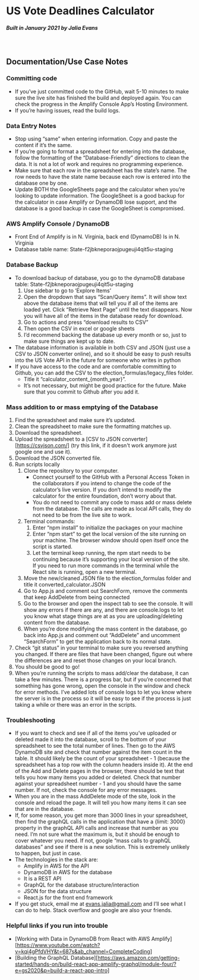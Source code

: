 # US Vote Deadlines Calculator
##### Built in January 2021 by Jalia Evans

&nbsp;

## Documentation/Use Case Notes
### Committing code
* If you’ve just committed code to the GitHub, wait 5-10 minutes to make sure the live site has finished the build and deployed again. You can check the progress in the Amplify Console App’s Hosting Environment.
* If you’re having issues, read the build logs.
&nbsp;
### Data Entry Notes
* Stop using “same” when entering information. Copy and paste the content if it’s the same.
* If you’re going to format a spreadsheet for entering into the database, follow the formatting of the “Database-Friendly” directions to clean the data. It is not a lot of work and requires no programming experience.
* Make sure that each row in the spreadsheet has the state’s name. The row needs to have the state name because each row is entered into the database one by one.
* Update BOTH the GoogleSheets page and the calculator when you’re looking to update information. The GoogleSheet is a good backup for the calculator in case Amplify or DynamoDB lose support, and the database is a good backup in case the GoogleSheet is compromised.
&nbsp;
### AWS Amplify Console / DynamoDB
* Front End of Amplify is in N. Virginia, back end (DynamoDB) Is in N. Virginia
* Database table name: State-f2jbkneporaojpugeuji4qit5u-staging
&nbsp;
### Database Backup
* To download backup of database, you go to the dynamoDB database table: State-f2jbkneporaojpugeuji4qit5u-staging
	1. Use sidebar to go to ‘Explore Items’
	2. Open the dropdown that says “Scan/Query items”. It will show text above the database items that will tell you if all of the items are loaded yet. Click “Retrieve Next Page” until the text disappears. Now you will have all of the items in the database ready for download.
	3. Go to actions and press “download results to CSV”
	4. Then open the CSV in excel or google sheets
	5. I’d recommend backing the database up every month or so, just to make sure things are kept up to date.
* The database information is available in both CSV and JSON (just use a CSV to JSON converter online), and so it should be easy to push results into the US Vote API in the future for someone who writes in python
* If you have access to the code and are comfortable committing to Github, you can add the CSV to the election_formulas/legacy_files folder. 
	* Title it “calculator_content_{month_year}”. 
	* It’s not necessary, but might be good practice for the future. Make sure that you commit to Github after you add it.
&nbsp;
### Mass addition to or mass emptying of the Database
1. Find the spreadsheet and make sure it’s updated.
2. Clean the spreadsheet to make sure the formatting matches up.
3. Download the spreadsheet.
4. Upload the spreadsheet to a [CSV to JSON converter][https://csvjson.com/] (try this link, if it doesn't work anymore just google one and use it).
5. Download the JSON converted file.
6. Run scripts locally
	1. Clone the repository to your computer.
		* Connect yourself to the GitHub with a Personal Access Token in the collaborators if you intend to change the code of the calculator’s live version. If you don’t intend to modify the calculator for the entire foundation, don’t worry about that.
		* You do not need to commit any code to mass add or mass delete from the database. The calls are made as local API calls, they do not need to be from the live site to work.
	2. Terminal commands:
		1. Enter “npm install” to initialize the packages on your machine
		2. Enter “npm start” to get the local version of the site running on your machine. The browser window should open itself once the script is started.
		3. Let the terminal keep running, the npm start needs to be continuing because it’s supporting your local version of the site. If you need to run more commands in the terminal while the React site is running, open a new terminal.
	3. Move the new/cleaned JSON file to the election_formulas folder and title it converted_calculator.JSON
	4. Go to App.js and comment out SearchForm, remove the comments that keep AddDelete from being connected
	5. Go to the browser and open the inspect tab to see the console. It will show any errors if there are any, and there are console.logs to let you know what stage things are at as you are uploading/deleting content from the database.
	6. When you’re done modifying the mass content in the database, go back into App.js and comment out “AddDelete” and uncomment “SearchForm” to get the application back to its normal state.
7. Check “git status” in your terminal to make sure you reversed anything you changed. If there are files that have been changed, figure out where the differences are and reset those changes on your local branch.
8. You should be good to go!
9. When you’re running the scripts to mass add/clear the database, it can take a few minutes. There is a progress bar, but if you’re concerned that something has gone wrong, open the console in the window and check for error methods. I’ve added lots of console logs to let you know where the server is in the process so it will be easy to see if the process is just taking a while or there was an error in the scripts.
&nbsp;
### Troubleshooting
* If you want to check and see if all of the items you’ve uploaded or deleted made it into the database, scroll to the bottom of your spreadsheet to see the total number of lines. Then go to the AWS DynamoDB site and check that number against the item count in the table. It should likely be the count of your spreadsheet - 1 (because the spreadsheet has a top row with the column headers inside it). At the end of the Add and Delete pages in the browser, there should be text that tells you how many items you added or deleted. Check that number against your spreadsheet number - 1 and you should have the same number. If not, check the console for any error messages.
* When you are in the mass AddDelete mode of the site, look in the console and reload the page. It will tell you how many items it can see that are in the database.
* If, for some reason, you get more than 3000 lines in your spreadsheet, then find the graphQL calls in the application that have a {limit: 3000} property in the graphQL API calls and increase that number as you need. I’m not sure what the maximum is, but it should be enough to cover whatever you need. If not, google “mass calls to graphQL databases” and see if there is a new solution. This is extremely unlikely to happen, but just in case.
* The technologies in the stack are:
	* Amplify in AWS for the API
	* DynamoDB in AWS for the database
	* It is a REST API
	* GraphQL for the database structure/interaction
	* JSON for the data structure
	* React.js for the front end framework
* If you get stuck, email me at evans.jalia@gmail.com and I’ll see what I can do to help. Stack overflow and google are also your friends.
&nbsp;
### Helpful links if you run into trouble
* [Working with Data in DynamoDB from React with AWS Amplify][https://www.youtube.com/watch?v=kqi4gPfdVHY&t=687s&ab_channel=CompleteCoding]
* [Building the GraphQL Database][https://aws.amazon.com/getting-started/hands-on/build-react-app-amplify-graphql/module-four/?e=gs2020&p=build-a-react-app-intro]